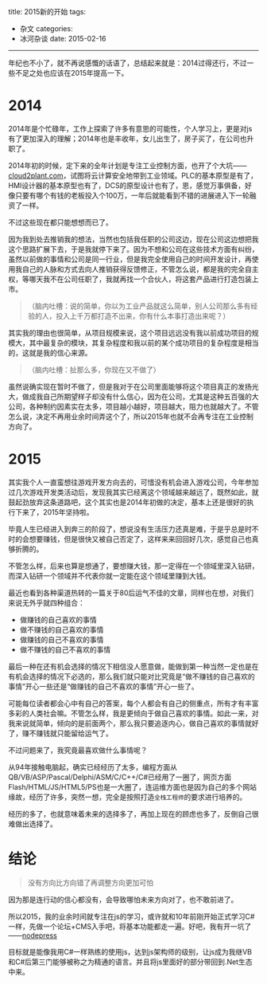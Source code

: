 title: 2015新的开始
tags:
- 杂文
categories:
- 冰河杂谈
date: 2015-02-16
---

年纪也不小了，就不再说感慨的话语了，总结起来就是：2014过得还行，不过一些不足之处也应该在2015年提高一下。

# 2014

2014年是个忙碌年，工作上探索了许多有意思的可能性，个人学习上，更是对js有了更加深入的理解；2014年也是丰收年，女儿出生了，房子买了，在公司也升职了。

2014年初的时候，定下来的全年计划是专注工业控制方面，也开了个大坑——[cloud2plant.com](http://cloud2plant.com)，试图将云计算安全地带到工业领域。PLC的基本原型是有了，HMI设计器的基本原型也有了，DCS的原型设计也有了，恩，感觉万事俱备，好像只要有哪个有钱的老板投入个100万，一年后就能看到不错的进展进入下一轮融资了一样。

不过这些现在都只能想想而已了。

因为我到处去推销我的想法，当然也包括我任职的公司这边，现在公司这边想把我这个思路扩展下去，于是我就停下来了。因为不想和公司在这些技术方面有纠纷，虽然以前做的事情和公司是同一行业，但是我完全使用自己的时间开发设计，再使用我自己的人脉和方式去向人推销获得反馈修正，不管怎么说，都是我的完全自主权，等哪天我不在公司任职了，我就再找一个合伙人，将这套产品进行打造包装上市。

> （脑内吐槽：说的简单，你以为工业产品就这么简单，别人公司那么多有经验的人，投入上千万都打造不出来，你有什么本事打造出来呢？）

其实我的理由也很简单，从项目规模来说，这个项目远远没有我以前成功项目的规模大，其中最复杂的模块，其复杂程度和我以前的某个成功项目的复杂程度是相当的，这就是我的信心来源。

>（脑内吐槽：扯那么多，你现在又不做了）

虽然说确实现在暂时不做了，但是我对于在公司里面能够将这个项目真正的发扬光大，做成我自己所期望样子却没有什么信心，因为在公司，尤其是这种五百强的大公司，各种制约因素实在太多，项目越小越好，项目越大，阻力也就越大了。不管怎么说，决定不再用业余时间弄这个了，所以2015年也就不会再专注在工业控制方向了。

# 2015

其实我个人一直蛮想往游戏开发方向去的，可惜没有机会进入游戏公司，今年参加过几次游戏开发类活动后，发现我其实已经离这个领域越来越远了，既然如此，就鼓起劲放弃这条道路吧，这个其实也是2014年初做的决定，基本上还是很好的执行下来了，2015年坚持啦。

毕竟人生已经进入到奔三的阶段了，想说没有生活压力还真是难，于是乎总是时不时的会想要赚钱，但是很快又被自己否定了，这样来来回回好几次，感觉自己也真够折腾的。

不管怎么样，后来也算是想通了，要想赚大钱，那一定得在一个领域里深入钻研，而深入钻研一个领域并不代表你就一定能在这个领域里赚到大钱。

最近也看到各种渠道热转的一篇关于80后运气不佳的文章，同样也在想，对我们来说无外乎就四种组合：

* 做赚钱的自己喜欢的事情
* 做不赚钱的自己喜欢的事情
* 做赚钱的自己不喜欢的事情
* 做不赚钱的自己不喜欢的事情

最后一种在还有机会选择的情况下相信没人愿意做，能做到第一种当然一定也是在有机会选择的情况下必选的，那么我们就只能对比究竟是“做不赚钱的自己喜欢的事情”开心一些还是“做赚钱的自己不喜欢的事情”开心一些了。

可能每位读者都会心中有自己的答案，每个人都会有自己的侧重点，所有才有丰富多彩的人类社会嘛。不管怎么样，我是更倾向于做自己喜欢的事情。如此一来，对我来说就简单，倾向的是前面两个，那么我只要追逐内心，做自己喜欢的事情就好了，赚不赚钱就只能留给运气了。

不过问题来了，我究竟最喜欢做什么事情呢？

从94年接触电脑起，确实已经经历了太多，编程方面从QB/VB/ASP/Pascal/Delphi/ASM/C/C++/C#已经用了一圈了，网页方面Flash/HTML/JS/HTML5/PS也是一大圈了，连运维方面也是因为自己的多个网站缘故，经历了许多，突然一想，完全是按照打造`全栈工程师`的要求进行培养的。

经历的多了，也就意味着未来的选择多了，再加上现在的顾虑也多了，反倒自己很难做出选择了。

# 结论

> 没有方向比方向错了再调整方向更加可怕

因为那是连行动的信心都没有，会导致哪怕未来方向对了，也不敢前进了。

所以2015，我的业余时间就专注在js的学习，或许就和10年前刚开始正式学习C#一样，先做一个论坛+CMS入手吧，将基本功能都走一遍。好吧，我有开一坑了——[nodepress](https://github.com/wizicer/nodepress)

目标就是能像我用C#一样熟练的使用js，达到js架构师的级别，让js成为我继VB和C#后第三门能够被称之为精通的语言。并且将js里面好的部分带回到.Net生态中来。
